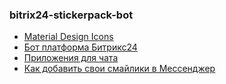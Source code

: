 ### bitrix24-stickerpack-bot

* [Material Design Icons](https://materialdesignicons.com/)
* [Бот платформа Битрикс24](https://bitrix24.ru/~bot)
* [Приложения для чата](https://dev.1c-bitrix.ru/learning/course/index.php?COURSE_ID=93&CHAPTER_ID=09297&LESSON_PATH=7657.9297)
* [Как добавить свои смайлики в Мессенджер](https://helpdesk.bitrix24.ru/open/5270441/)
